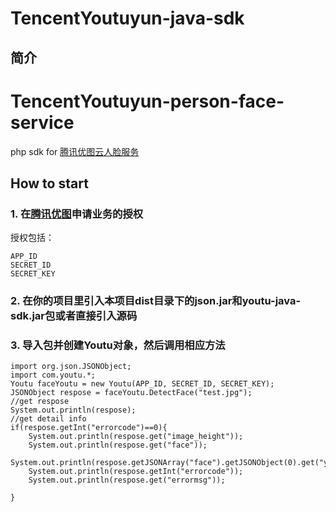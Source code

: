 TencentYoutuyun-java-sdk
===================================
简介
----------------------------------- 
# TencentYoutuyun-person-face-service
php sdk for [腾讯优图云人脸服务](http://open.youtu.qq.com/)  

How to start
----------------------------------- 

### 1. 在[腾讯优图](http://open.youtu.qq.com/)申请业务的授权
授权包括：
        
    APP_ID 
    SECRET_ID
    SECRET_KEY

### 2. 在你的项目里引入本项目dist目录下的json.jar和youtu-java-sdk.jar包或者直接引入源码  

    
### 3. 导入包并创建Youtu对象，然后调用相应方法

    import org.json.JSONObject;
    import com.youtu.*; 
    Youtu faceYoutu = new Youtu(APP_ID, SECRET_ID, SECRET_KEY);
    JSONObject respose = faceYoutu.DetectFace("test.jpg");
    //get respose 
    System.out.println(respose);
    //get detail info
    if(respose.getInt("errorcode")==0){
        System.out.println(respose.get("image_height"));
        System.out.println(respose.get("face"));
        System.out.println(respose.getJSONArray("face").getJSONObject(0).get("yaw"));
        System.out.println(respose.getInt("errorcode"));
        System.out.println(respose.get("errormsg"));
        
    }

